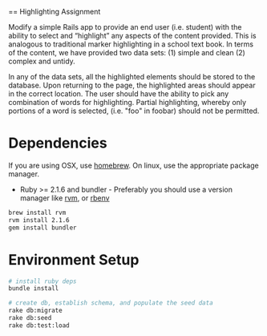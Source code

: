 == Highlighting Assignment

Modify a simple Rails app to provide an end user (i.e. student) with the ability to select and “highlight” any aspects of the content provided.  This is analogous to traditional marker highlighting in a school text book.  In terms of the content, we have provided two data sets: (1) simple and clean (2) complex and untidy.

In any of the data sets, all the highlighted elements should be stored to the database.  Upon returning to the page, the highlighted areas should appear in the correct location.  The user should have the ability to pick any combination of words for highlighting.  Partial highlighting, whereby only portions of a word is selected, (i.e. "foo" in foobar) should not be permitted.

Dependencies
============

If you are using OSX, use [homebrew](http://brew.sh/).
On linux, use the appropriate package manager.

- Ruby >= 2.1.6 and bundler - Preferably you should use a version manager like [rvm](https://rvm.io/), or [rbenv](https://github.com/rbenv/rbenv)
```bash
brew install rvm
rvm install 2.1.6
gem install bundler
```

Environment Setup
=================

```bash
# install ruby deps
bundle install

# create db, establish schema, and populate the seed data
rake db:migrate
rake db:seed
rake db:test:load
```